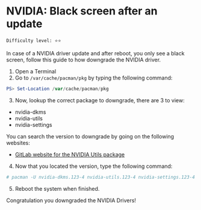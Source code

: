 # NVIDIA: Black screen after an update
```admonish info
Difficulty level: ⭐⭐
```

In case of a NVIDIA driver update and after reboot, you only see a black screen, follow this guide to how downgrade the NVIDIA driver.

1. Open a Terminal
2. Go to `/var/cache/pacman/pkg` by typing the following command:
```powershell
PS> Set-Location /var/cache/pacman/pkg
```
3. Now, lookup the correct package to downgrade, there are 3 to view:
- nvidia-dkms
- nvidia-utils
- nvidia-settings

You can search the version to downgrade by going on the following websites:
- [GitLab website for the NVIDIA Utils package](https://gitlab.archlinux.org/archlinux/packaging/packages/nvidia-utils/-/commits/main)

4. Now that you located the version, type the following command:
```sh
# pacman -U nvidia-dkms.123-4 nvidia-utils.123-4 nvidia-settings.123-4
```
5. Reboot the system when finished.

Congratulation you downgraded the NVIDIA Drivers!
